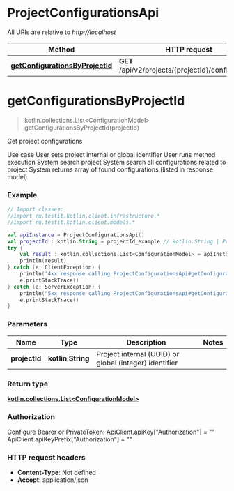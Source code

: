 # ProjectConfigurationsApi

All URIs are relative to *http://localhost*

| Method | HTTP request | Description |
| ------------- | ------------- | ------------- |
| [**getConfigurationsByProjectId**](ProjectConfigurationsApi.md#getConfigurationsByProjectId) | **GET** /api/v2/projects/{projectId}/configurations | Get project configurations |


<a id="getConfigurationsByProjectId"></a>
# **getConfigurationsByProjectId**
> kotlin.collections.List&lt;ConfigurationModel&gt; getConfigurationsByProjectId(projectId)

Get project configurations

  Use case    User sets project internal or global identifier    User runs method execution    System search project    System search all configurations related to project    System returns array of found configurations (listed in response model)

### Example
```kotlin
// Import classes:
//import ru.testit.kotlin.client.infrastructure.*
//import ru.testit.kotlin.client.models.*

val apiInstance = ProjectConfigurationsApi()
val projectId : kotlin.String = projectId_example // kotlin.String | Project internal (UUID) or global (integer) identifier
try {
    val result : kotlin.collections.List<ConfigurationModel> = apiInstance.getConfigurationsByProjectId(projectId)
    println(result)
} catch (e: ClientException) {
    println("4xx response calling ProjectConfigurationsApi#getConfigurationsByProjectId")
    e.printStackTrace()
} catch (e: ServerException) {
    println("5xx response calling ProjectConfigurationsApi#getConfigurationsByProjectId")
    e.printStackTrace()
}
```

### Parameters
| Name | Type | Description  | Notes |
| ------------- | ------------- | ------------- | ------------- |
| **projectId** | **kotlin.String**| Project internal (UUID) or global (integer) identifier | |

### Return type

[**kotlin.collections.List&lt;ConfigurationModel&gt;**](ConfigurationModel.md)

### Authorization


Configure Bearer or PrivateToken:
    ApiClient.apiKey["Authorization"] = ""
    ApiClient.apiKeyPrefix["Authorization"] = ""

### HTTP request headers

 - **Content-Type**: Not defined
 - **Accept**: application/json

